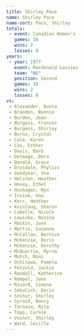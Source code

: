 ```yaml
---
title: Shirley Pace
name: Shirley Pace
name-sort: Pace, Shirley
totals:
 - event: Canadian Women's
   games: 10
   wins: 2
   losses: 8
years:
 - year: 1977
   event: Macdonald Lassies
   team: "NS"
   position: Second
   games: 10
   wins: 2
   losses: 8
vs:
 - Alexander, Donna
 - Brandon, Bonnie
 - Burden, Jean
 - Burgess, Frances
 - Burgess, Shirley
 - Burns, Crystal
 - Cole, Karen
 - Cox, Esther
 - Davis, Barb
 - Delmage, Dora
 - Donald, Grace
 - Drysdale, Phyliss
 - Goodyear, Una
 - Helston, Heather
 - Hovey, Ethel
 - Hushagen, Wyn
 - Irvine, Una
 - Kerr, Heather
 - Kvinlaug, Sharon
 - Labelle, Nicole
 - Lewicke, Rosina
 - Mackin, Jane
 - Martin, Suzanne
 - McCallan, Bernice
 - McKenzie, Doris
 - McKenzie, Dorothy
 - McQuarrie, Myrna
 - Mutch, Nini
 - Ochitawa, Pamela
 - Petzold, Jackie
 - Randall, Katherine
 - Rempel, Jane
 - Rivard, Simone
 - Sekulich, Doris
 - Snihur, Shirley
 - Syroid, Nancy
 - Tarnava, Rita
 - Topp, Carole
 - Veinot, Shirley
 - Ward, Cecille
---
```

